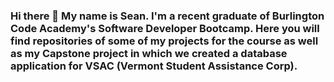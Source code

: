 ### Hi there 👋 My name is Sean. I'm a recent graduate of Burlington Code Academy's Software Developer Bootcamp. Here you will find repositories of some of my projects for the course as well as my Capstone project in which we created a database application for VSAC (Vermont Student Assistance Corp).

<!--
**SeanMPower/SeanMPower** is a ✨ _special_ ✨ repository because its `README.md` (this file) appears on your GitHub profile.

Here are some ideas to get you started:

- 🔭 I’m currently working on ...
- 🌱 I’m currently learning ...
- 👯 I’m looking to collaborate on ...
- 🤔 I’m looking for help with ...
- 💬 Ask me about ...
- 📫 How to reach me: ...
- 😄 Pronouns: ...
- ⚡ Fun fact: ...
-->
